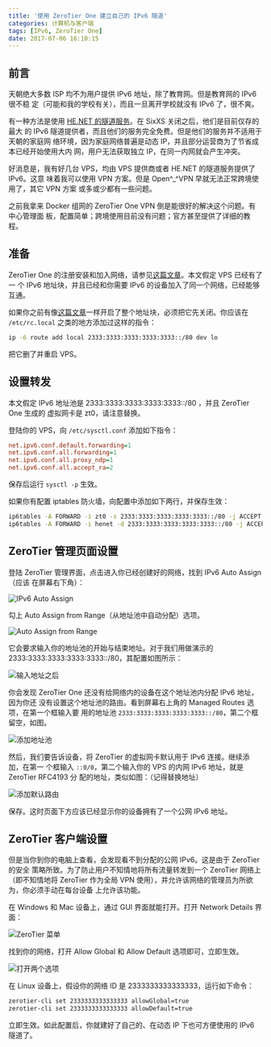 ```yaml
---
title: '使用 ZeroTier One 建立自己的 IPv6 隧道'
categories: 计算机与客户端
tags: [IPv6, ZeroTier One]
date: 2017-07-06 16:10:15
---
```


## 前言

天朝绝大多数 ISP 均不为用户提供 IPv6 地址，除了教育网。但是教育网的 IPv6 很不稳
定（可能和我的学校有关），而且一旦离开学校就没有 IPv6 了，很不爽。

有一种方法是使用 [HE.NET 的隧道服务][1]。在 SixXS 关闭之后，他们是目前仅存的最大
的 IPv6 隧道提供者，而且他们的服务完全免费。但是他们的服务并不适用于天朝的家庭网
络环境，因为家庭网络普遍是动态 IP，并且部分运营商为了节省成本已经开始使用大内
网，用户无法获取独立 IP，在同一内网就会产生冲突。

好消息是，我有好几台 VPS，均由 VPS 提供商或者 HE.NET 的隧道服务提供了 IPv6。这意
味着我可以使用 VPN 方案。但是 Open^\_^VPN 早就无法正常跨境使用了，其它 VPN 方案
或多或少都有一些问题。

之前我拿来 Docker 组网的 ZeroTier One VPN 倒是能很好的解决这个问题。有中心管理面
板，配置简单；跨境使用目前没有问题；官方甚至提供了详细的教程。

## 准备

ZeroTier One 的注册安装和加入网络，请参见[这篇文章][2]。本文假定 VPS 已经有了一
个 IPv6 地址块，并且已经和你需要 IPv6 的设备加入了同一个网络，已经能够互通。

如果你之前有像[这篇文章][3]一样开启了整个地址块，必须把它先关闭。你应该在
`/etc/rc.local` 之类的地方添加过这样的指令：

```bash
ip -6 route add local 2333:3333:3333:3333:3333::/80 dev lo
```

把它删了并重启 VPS。

## 设置转发

本文假定 IPv6 地址池是 2333:3333:3333:3333:3333::/80 ，并且 ZeroTier One 生成的
虚拟网卡是 zt0，请注意替换。

登陆你的 VPS，向 `/etc/sysctl.conf` 添加如下指令：

```ini
net.ipv6.conf.default.forwarding=1
net.ipv6.conf.all.forwarding=1
net.ipv6.conf.all.proxy_ndp=1
net.ipv6.conf.all.accept_ra=2
```

保存后运行 `sysctl -p` 生效。

如果你有配置 iptables 防火墙，向配置中添加如下两行，并保存生效：

```bash
ip6tables -A FORWARD -i zt0 -s 2333:3333:3333:3333:3333::/80 -j ACCEPT
ip6tables -A FORWARD -i henet -d 2333:3333:3333:3333:3333::/80 -j ACCEPT
```

## ZeroTier 管理页面设置

登陆 ZeroTier 管理界面，点击进入你已经创建好的网络，找到 IPv6 Auto Assign（应该
在屏幕右下角）：

![IPv6 Auto Assign][4]

勾上 Auto Assign from Range（从地址池中自动分配）选项。

![Auto Assign from Range][5]

它会要求输入你的地址池的开始与结束地址。对于我们用做演示的
2333:3333:3333:3333:3333::/80，其配置如图所示：

![输入地址之后][6]

你会发现 ZeroTier One 还没有给网络内的设备在这个地址池内分配 IPv6 地址，因为你还
没有设置这个地址池的路由。看到屏幕右上角的 Managed Routes 选项，在第一个框输入要
用的地址池 `2333:3333:3333:3333:3333::/80`，第二个框留空，如图。

![添加地址池][7]

然后，我们要告诉设备，将 ZeroTier 的虚拟网卡默认用于 IPv6 连接。继续添加，在第一
个框输入 `::0/0`，第二个输入你的 VPS 的内网 IPv6 地址，就是 ZeroTier RFC4193 分
配的地址，类似如图：（记得替换地址）

![添加默认路由][8]

保存。这时页面下方应该已经显示你的设备拥有了一个公网 IPv6 地址。

## ZeroTier 客户端设置

但是当你到你的电脑上查看，会发现看不到分配的公网 IPv6。这是由于 ZeroTier 的安全
策略所致。为了防止用户不知情地将所有流量转发到一个 ZeroTier 网络上（即不知情地将
ZeroTier 作为全局 VPN 使用），并允许该网络的管理员为所欲为，你必须手动在每台设备
上允许该功能。

在 Windows 和 Mac 设备上，通过 GUI 界面就能打开。打开 Network Details 界面：

![ZeroTier 菜单][9]

找到你的网络，打开 Allow Global 和 Allow Default 选项即可，立即生效。

![打开两个选项][10]

在 Linux 设备上，假设你的网络 ID 是 2333333333333333，运行如下命令：

```bash
zerotier-cli set 2333333333333333 allowGlobal=true
zerotier-cli set 2333333333333333 allowDefault=true
```

立即生效。如此配置后，你就建好了自己的、在动态 IP 下也可方便使用的 IPv6 隧道了。

[1]: https://tunnelbroker.net
[2]:
    /article/modify-website/zerotier-one-connect-docker-containers-dualstack.lantian
[3]:
    /article/modify-computer/openvz-he-ipv6-use-whole-block-along-native-ipv6.lantian
[4]: /usr/uploads/2017/05/4005783584.png
[5]: /usr/uploads/2017/07/4075241417.png
[6]: /usr/uploads/2017/07/1687451490.png
[7]: /usr/uploads/2017/07/4958991.png
[8]: /usr/uploads/2017/07/2880366477.png
[9]: /usr/uploads/2017/07/4067377253.png
[10]: /usr/uploads/2017/07/626155356.png
